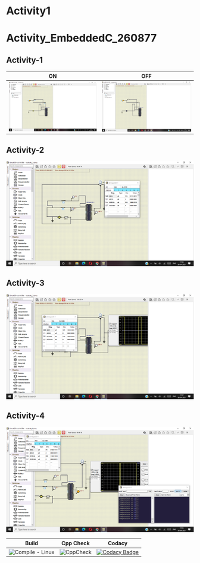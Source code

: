 # Activity1

# Activity_EmbeddedC_260877

## Activity-1

|ON|OFF|
|--|--|
| ![screen 1500px](https://github.com/Mallineni-Venkata-Meghana/Activity1/blob/main/simulation/LED%20ON.png)| ![screen 1500px](https://github.com/Mallineni-Venkata-Meghana/Activity1/blob/main/simulation/LED%20OFF%203.png)|

## Activity-2

![screen 1500px](https://github.com/Mallineni-Venkata-Meghana/Activity1/blob/main/simulation/2.png)

## Activity-3

![screen 1500px](https://github.com/Mallineni-Venkata-Meghana/Activity1/blob/main/simulation/3.png)

## Activity-4

![screen 1500px](https://github.com/Mallineni-Venkata-Meghana/Activity1/blob/main/simulation/4.png)


|Build|Cpp Check|Codacy|
|-----|---------|------|
|![Compile - Linux](https://github.com/Mallineni-Venkata-Meghana/Activity1/blob/main/.github/workflows/Compile.yml/badge.svg)|![CppCheck](https://github.com/Mallineni-Venkata-Meghana/Activity1/blob/main/.github/workflows/CodeQuality.yml/badge.svg)|[![Codacy Badge](https://app.codacy.com/project/badge/Grade/eaf47d45bc7e481b865c7fe8aad95351)](https://www.codacy.com/gh/Mallineni-Venkata-Meghana/Activity1/dashboard?utm_source=github.com&amp;utm_medium=referral&amp;utm_content=Mallineni-Venkata-Meghana/Activity1&amp;utm_campaign=Badge_Grade)
